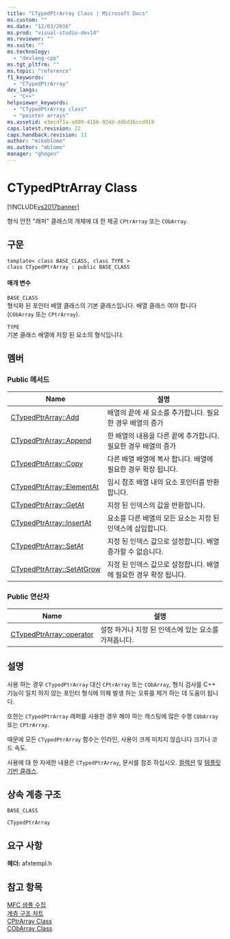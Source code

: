 ```yaml
---
title: "CTypedPtrArray Class | Microsoft Docs"
ms.custom: ""
ms.date: "12/03/2016"
ms.prod: "visual-studio-dev14"
ms.reviewer: ""
ms.suite: ""
ms.technology: 
  - "devlang-cpp"
ms.tgt_pltfrm: ""
ms.topic: "reference"
f1_keywords: 
  - "CTypedPtrArray"
dev_langs: 
  - "C++"
helpviewer_keywords: 
  - "CTypedPtrArray class"
  - "pointer arrays"
ms.assetid: e3ecdf1a-a889-4156-92dd-ddbd36ccd919
caps.latest.revision: 22
caps.handback.revision: 11
author: "mikeblome"
ms.author: "mblome"
manager: "ghogen"
---
```

# CTypedPtrArray Class
[!INCLUDE[vs2017banner](../../assembler/inline/includes/vs2017banner.md)]

형식 안전 "래퍼" 클래스의 개체에 대 한 제공 `CPtrArray` 또는 `CObArray`.  
  
## 구문  
  
```  
template< class BASE_CLASS, class TYPE >  
class CTypedPtrArray : public BASE_CLASS  
```  
  
#### 매개 변수  
 `BASE_CLASS`  
 형식화 된 포인터 배열 클래스의 기본 클래스입니다. 배열 클래스 여야 합니다 \(`CObArray` 또는 `CPtrArray`\).  
  
 `TYPE`  
 기본 클래스 배열에 저장 된 요소의 형식입니다.  
  
## 멤버  
  
### Public 메서드  
  
|Name|설명|  
|----------|--------|  
|[CTypedPtrArray::Add](../Topic/CTypedPtrArray::Add.md)|배열의 끝에 새 요소를 추가합니다.  필요한 경우 배열의 증가|  
|[CTypedPtrArray::Append](../Topic/CTypedPtrArray::Append.md)|한 배열의 내용을 다른 끝에 추가합니다.  필요한 경우 배열의 증가|  
|[CTypedPtrArray::Copy](../Topic/CTypedPtrArray::Copy.md)|다른 배열 배열에 복사 합니다. 배열에 필요한 경우 확장 됩니다.|  
|[CTypedPtrArray::ElementAt](../Topic/CTypedPtrArray::ElementAt.md)|임시 참조 배열 내의 요소 포인터를 반환합니다.|  
|[CTypedPtrArray::GetAt](../Topic/CTypedPtrArray::GetAt.md)|지정 된 인덱스의 값을 반환합니다.|  
|[CTypedPtrArray::InsertAt](../Topic/CTypedPtrArray::InsertAt.md)|요소를 다른 배열의 모든 요소는 지정 된 인덱스에 삽입합니다.|  
|[CTypedPtrArray::SetAt](../Topic/CTypedPtrArray::SetAt.md)|지정 된 인덱스 값으로 설정합니다. 배열 증가할 수 없습니다.|  
|[CTypedPtrArray::SetAtGrow](../Topic/CTypedPtrArray::SetAtGrow.md)|지정 된 인덱스 값으로 설정합니다. 배열에 필요한 경우 확장 됩니다.|  
  
### Public 연산자  
  
|Name|설명|  
|----------|--------|  
|[CTypedPtrArray::operator](../Topic/CTypedPtrArray::operator.md)|설정 하거나 지정 된 인덱스에 있는 요소를 가져옵니다.|  
  
## 설명  
 사용 하는 경우 `CTypedPtrArray` 대신 `CPtrArray` 또는 `CObArray`, 형식 검사를 C\+\+ 기능이 일치 하지 않는 포인터 형식에 의해 발생 하는 오류를 제거 하는 데 도움이 됩니다.  
  
 또한는 `CTypedPtrArray` 래퍼를 사용한 경우 해야 하는 캐스팅에 많은 수행 `CObArray` 또는 `CPtrArray`.  
  
 때문에 모든 `CTypedPtrArray` 함수는 인라인, 사용이 크게 미치지 않습니다 크기나 코드 속도.  
  
 사용에 대 한 자세한 내용은 `CTypedPtrArray`, 문서를 참조 하십시오.  [컬렉션](../../mfc/collections.md) 및  [템플릿 기반 클래스](../../mfc/template-based-classes.md).  
  
## 상속 계층 구조  
 `BASE_CLASS`  
  
 `CTypedPtrArray`  
  
## 요구 사항  
 **헤더:**  afxtempl.h  
  
## 참고 항목  
 [MFC 샘플 수집](../../top/visual-cpp-samples.md)   
 [계층 구조 차트](../../mfc/hierarchy-chart.md)   
 [CPtrArray Class](../../mfc/reference/cptrarray-class.md)   
 [CObArray Class](../../mfc/reference/cobarray-class.md)